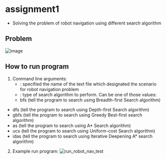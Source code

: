 # assignment1
- Solving the problem of robot navigation using different search algorithm
## Problem
![image](https://github.com/swinvn-103488007/assignment1/assets/93851676/7bf4f93d-d1ec-40cf-a60b-0d81726cdfb9)
## How to run program
1) Command line arguments:
   * <filename>: specified the name of the text file which designated the scenario for robot navigation problem
   * <method>: type of search algorithm to perform. Can be one of those values:
   - bfs (tell the program to search using Breadth-first Search algorithm)
  -  dfs (tell the program to search using Depth-first Search algorithm)
  - gbfs (tell the program to search using Greedy Best-first search algorithm)
  - as (tell the program to search using A* Search algorithm)
  - ucs (tell the program to search using Uniform-cost Search algorithm)
  - idas (tell the program to search using Iterative Deepening A* search algorithm)

2) Example run program:
![run_robot_nav_test](https://github.com/swinvn-103488007/assignment1/assets/93851676/d8029deb-1dfc-48d9-987a-e287636e6c6a)
